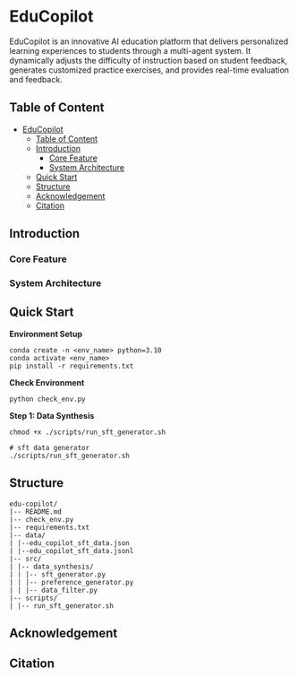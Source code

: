 # EduCopilot
EduCopilot is an innovative AI education platform that delivers personalized learning experiences to students through a multi-agent system. It dynamically adjusts the difficulty of instruction based on student feedback, generates customized practice exercises, and provides real-time evaluation and feedback.

## Table of Content
- [EduCopilot](#educopilot)
  - [Table of Content](#table-of-content)
  - [Introduction](#introduction)
    - [Core Feature](#core-feature)
    - [System Architecture​](#system-architecture)
  - [Quick Start](#quick-start)
  - [Structure](#structure)
  - [Acknowledgement](#acknowledgement)
  - [Citation](#citation)

## Introduction
### Core Feature
### System Architecture​
## Quick Start
**Environment Setup**
```
conda create -n <env_name> python=3.10
conda activate <env_name>
pip install -r requirements.txt
```

**Check Environment**
```
python check_env.py
```

**Step 1: Data Synthesis**
```
chmod +x ./scripts/run_sft_generator.sh

# sft data generator
./scripts/run_sft_generator.sh
```

## Structure

```plaintext
edu-copilot/
|-- README.md
|-- check_env.py
|-- requirements.txt
|-- data/
| |--edu_copilot_sft_data.json
| |--edu_copilot_sft_data.jsonl
|-- src/
| |-- data_synthesis/
| | |-- sft_generator.py
| | |-- preference_generator.py
| | |-- data_filter.py
|-- scripts/
| |-- run_sft_generator.sh

```

## Acknowledgement
## Citation